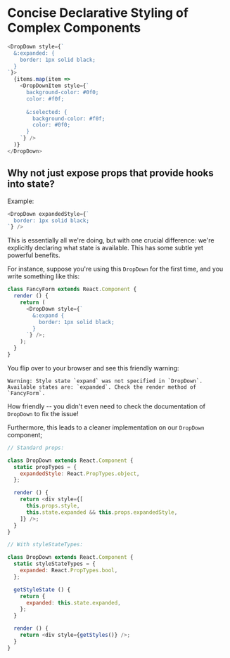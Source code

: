 # Concise Declarative Styling of Complex Components

```js
<DropDown style={`
  &:expanded: {
    border: 1px solid black;
  }
`}>
  {items.map(item => 
    <DropDownItem style={`
      background-color: #0f0;
      color: #f0f;
      
      &:selected: {
        background-color: #f0f;
        color: #0f0;
      }
    `} />
  )}
</DropDown>
```

## Why not just expose props that provide hooks into state?

Example:

```js
<DropDown expandedStyle={`
  border: 1px solid black;
`} />
```

This is essentially all we're doing, but with one crucial difference: we're explicitly declaring
what state is available. This has some subtle yet powerful benefits.

For instance, suppose you're using this `DropDown` for the first time, and you write something like this:

```js
class FancyForm extends React.Component {
  render () {
    return (
      <DropDown style={`
        &:expand {
          border: 1px solid black;
        }
      `} />;
    );
  }
}
```

You flip over to your browser and see this friendly warning:

```
Warning: Style state `expand` was not specified in `DropDown`. Available states are: `expanded`. Check the render method of `FancyForm`.
```

How friendly -- you didn't even need to check the documentation of `DropDown` to fix the issue!

Furthermore, this leads to a cleaner implementation on our `DropDown` component;

```js
// Standard props:

class DropDown extends React.Component {
  static propTypes = {
    expandedStyle: React.PropTypes.object,
  };

  render () {
    return <div style={[
      this.props.style,
      this.state.expanded && this.props.expandedStyle,
    ]} />;
  }
}

// With styleStateTypes:

class DropDown extends React.Component {
  static styleStateTypes = {
    expanded: React.PropTypes.bool,
  };

  getStyleState () {
    return {
      expanded: this.state.expanded,
    };
  }

  render () {
    return <div style={getStyles()} />;
  }
}
```